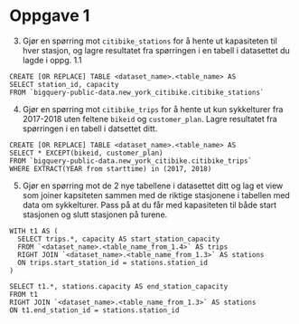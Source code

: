 # Oppgave 1
3. Gjør en spørring mot `citibike_stations` for å hente ut kapasiteten til hver stasjon, og lagre resultatet fra spørringen i en tabell i datasettet du lagde i oppg. 1.1
```
CREATE [OR REPLACE] TABLE <dataset_name>.<table_name> AS
SELECT station_id, capacity
FROM `bigquery-public-data.new_york_citibike.citibike_stations`
```

4. Gjør en spørring mot `citibike_trips` for å hente ut kun sykkelturer fra 2017-2018 uten feltene `bikeid` og `customer_plan`. 
Lagre resultatet fra spørringen i en tabell i datsettet ditt.
```
CREATE [OR REPLACE] TABLE <dataset_name>.<table_name> AS
SELECT * EXCEPT(bikeid, customer_plan) 
FROM `bigquery-public-data.new_york_citibike.citibike_trips`
WHERE EXTRACT(YEAR from starttime) in (2017, 2018)
```

5. Gjør en spørring mot de 2 nye tabellene i datasettet ditt og lag et view som joiner kapsiteten sammen med de riktige stasjonene i tabellen med data om sykkelturer. 
Pass på at du får med kapasiteten til både start stasjonen og slutt stasjonen på turene.
```
WITH t1 AS (
  SELECT trips.*, capacity AS start_station_capacity
  FROM `<dataset_name>.<table_name_from_1.4>` AS trips
  RIGHT JOIN `<dataset_name>.<table_name_from_1.3>` AS stations
  ON trips.start_station_id = stations.station_id
)
 
SELECT t1.*, stations.capacity AS end_station_capacity
FROM t1
RIGHT JOIN `<dataset_name>.<table_name_from_1.3>` AS stations
ON t1.end_station_id = stations.station_id
```
